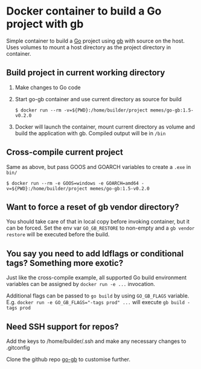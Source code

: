# Docker container to build a Go project with gb

Simple container to build a [Go](http://golang.org) project using [gb](http://getgb.io) with source on the host. Uses volumes to mount a host directory as the project directory in container.

## Build project in current working directory
1. Make changes to Go code
1. Start go-gb container and use current directory as source for build

    `$ docker run --rm -v=${PWD}:/home/builder/project memes/go-gb:1.5-v0.2.0`

3. Docker will launch the container, mount current directory as volume and build the application with gb. Compiled output will be in `/bin`

## Cross-compile current project
Same as above, but pass GOOS and GOARCH variables to create a `.exe` in `bin/`

`$ docker run --rm -e GOOS=windows -e GOARCH=amd64 -v=${PWD}:/home/builder/project memes/go-gb:1.5-v0.2.0`

## Want to force a reset of gb vendor directory?
You should take care of that in local copy before invoking container, but it can be forced. Set the env var `GO_GB_RESTORE` to non-empty and a `gb vendor restore` will be executed before the build.

## You say you need to add ldflags or conditional tags? Something more exotic?
Just like the cross-compile example, all supported Go build environment variables can be assigned by `docker run -e ...` invocation.

Additional flags can be passed to `go build` by using `GO_GB_FLAGS` variable.
E.g. `docker run -e GO_GB_FLAGS="-tags prod" ...` will execute `gb build -tags prod`

## Need SSH support for repos?
Add the keys to /home/builder/.ssh and make any necessary changes to .gitconfig

Clone the github repo [go-gb](https://github.com/memes/go-gb.git) to customise further.
